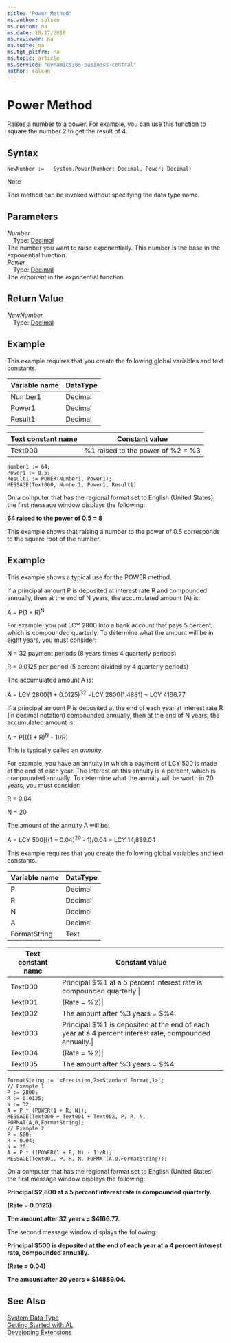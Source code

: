 ```yaml
---
title: "Power Method"
ms.author: solsen
ms.custom: na
ms.date: 10/17/2018
ms.reviewer: na
ms.suite: na
ms.tgt_pltfrm: na
ms.topic: article
ms.service: "dynamics365-business-central"
author: solsen
---
```

[//]: # (START>DO_NOT_EDIT)
[//]: # (IMPORTANT:Do not edit any of the content between here and the END>DO_NOT_EDIT.)
[//]: # (Any modifications should be made in the .xml files in the ModernDev repo.)
# Power Method
Raises a number to a power. For example, you can use this function to square the number 2 to get the result of 4.

## Syntax
```
NewNumber :=   System.Power(Number: Decimal, Power: Decimal)
```
> [!NOTE]  
> This method can be invoked without specifying the data type name.  
## Parameters
*Number*  
&emsp;Type: [Decimal](../decimal/decimal-data-type.md)  
The number you want to raise exponentially. This number is the base in the exponential function.  
*Power*  
&emsp;Type: [Decimal](../decimal/decimal-data-type.md)  
The exponent in the exponential function.  


## Return Value
*NewNumber*  
&emsp;Type: [Decimal](../decimal/decimal-data-type.md)  
  


[//]: # (IMPORTANT: END>DO_NOT_EDIT)

## Example  
 This example requires that you create the following global variables and text constants.  
  
|Variable name|DataType|  
|-------------------|--------------|  
|Number1|Decimal|  
|Power1|Decimal|  
|Result1|Decimal|  
  
|Text constant name|Constant value|  
|------------------------|--------------------|  
|Text000|%1 raised to the power of %2 = %3|  
  
```  
Number1 := 64;   
Power1 := 0.5;  
Result1 := POWER(Number1, Power1);  
MESSAGE(Text000, Number1, Power1, Result1)  
```  
  
 On a computer that has the regional format set to English \(United States\), the first message window displays the following:  
  
 **64 raised to the power of 0.5 = 8**  
  
 This example shows that raising a number to the power of 0.5 corresponds to the square root of the number.  
  
## Example  
 This example shows a typical use for the POWER method.  
  
 If a principal amount P is deposited at interest rate R and compounded annually, then at the end of N years, the accumulated amount \(A\) is:  
  
 A = P\(1 + R\)<sup>N</sup>  
  
 For example, you put LCY 2800 into a bank account that pays 5 percent, which is compounded quarterly. To determine what the amount will be in eight years, you must consider:  
  
 N = 32 payment periods \(8 years times 4 quarterly periods\)  
  
 R = 0.0125 per period \(5 percent divided by 4 quarterly periods\)  
  
 The accumulated amount A is:  
  
 A = LCY 2800\(1 + 0.0125\)<sup>32</sup> =LCY 2800\(1.4881\) = LCY 4166.77  
  
 If a principal amount P is deposited at the end of each year at interest rate R \(in decimal notation\) compounded annually, then at the end of N years, the accumulated amount is:  
  
 A = P\[\(\(1 + R\)<sup>N</sup> - 1\)/R\]  
  
 This is typically called an *annuity*.  
  
 For example, you have an annuity in which a payment of LCY 500 is made at the end of each year. The interest on this annuity is 4 percent, which is compounded annually. To determine what the annuity will be worth in 20 years, you must consider:  
  
 R = 0.04  
  
 N = 20  
  
 The amount of the annuity A will be:  
  
 A = LCY 500\[\(\(1 + 0.04\)<sup>20</sup> - 1\)/0.04 = LCY 14,889.04  
  
 This example requires that you create the following global variables and text constants.  
  
|Variable name|DataType|  
|-------------------|--------------|  
|P|Decimal|  
|R|Decimal|  
|N|Decimal|  
|A|Decimal|  
|FormatString|Text|  
  
|Text constant name|Constant value|  
|------------------------|--------------------|  
|Text000|Principal $%1 at a 5 percent interest rate is compounded quarterly.\\|  
|Text001|\(Rate = %2\)\\|  
|Text002|The amount after %3 years = $%4.|  
|Text003|Principal $%1 is deposited at the end of each year at a 4 percent interest rate, compounded annually.\\|  
|Text004|\(Rate = %2\)\\|  
|Text005|The amount after %3 years = $%4.|  
  
```  
FormatString := '<Precision,2><Standard Format,1>';  
// Example 1  
P := 2800;  
R := 0.0125;  
N := 32;  
A = P * (POWER(1 + R, N));  
MESSAGE(Text000 + Text001 + Text002, P, R, N, FORMAT(A,0,FormatString);  
// Example 2  
P = 500;  
R = 0.04;  
N = 20;  
A = P * ((POWER(1 + R, N) - 1)/R);  
MESSAGE(Text001, P, R, N, FORMAT(A,0,FormatString));  
```  
  
 On a computer that has the regional format set to English \(United States\), the first message window displays the following:  
  
 **Principal $2,800 at a 5 percent interest rate is compounded quarterly.**  
  
 **\(Rate = 0.0125\)**  
  
 **The amount after 32 years = $4166.77.**  
  
 The second message window displays the following:  
  
 **Principal $500 is deposited at the end of each year at a 4 percent interest rate, compounded annually.**  
  
 **\(Rate = 0.04\)**  
  
 **The amount after 20 years = $14889.04.**  

 
## See Also
[System Data Type](system-data-type.md)  
[Getting Started with AL](../devenv-get-started.md)  
[Developing Extensions](../devenv-dev-overview.md)